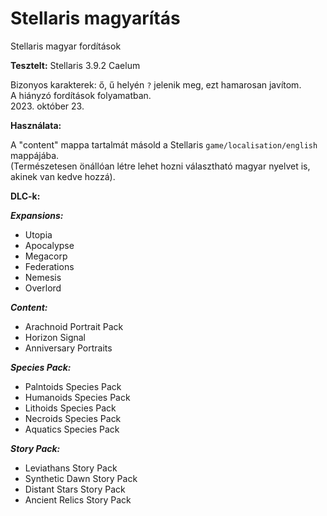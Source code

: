 # Stellaris magyarítás

Stellaris magyar fordítások

**Tesztelt:** Stellaris 3.9.2 Caelum

Bizonyos karakterek: ő, ű helyén `?` jelenik meg, ezt hamarosan javítom.<br>
A hiányzó fordítások folyamatban.<br>
2023. október 23.

**Használata:**

A "content" mappa tartalmát másold a Stellaris `game/localisation/english` mappájába.<br>
(Természetesen önállóan létre lehet hozni választható magyar nyelvet is, akinek van kedve hozzá).

**DLC-k:**

***Expansions:***

- Utopia
- Apocalypse
- Megacorp
- Federations
- Nemesis
- Overlord

***Content:***

- Arachnoid Portrait Pack
- Horizon Signal
- Anniversary Portraits

***Species Pack:***

- Palntoids Species Pack
- Humanoids Species Pack
- Lithoids Species Pack
- Necroids Species Pack
- Aquatics Species Pack

***Story Pack:***

- Leviathans Story Pack
- Synthetic Dawn Story Pack
- Distant Stars Story Pack
- Ancient Relics Story Pack
